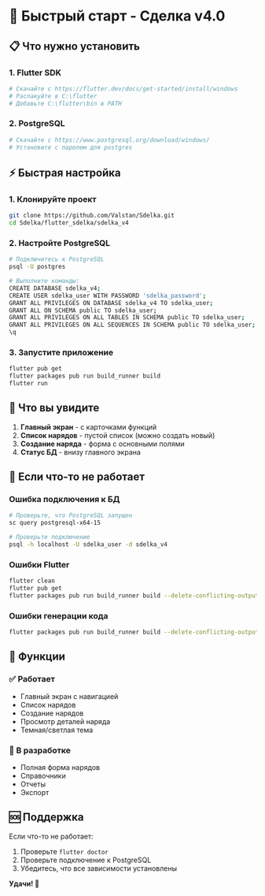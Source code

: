 # 🚀 Быстрый старт - Сделка v4.0

## 📋 Что нужно установить

### 1. Flutter SDK
```bash
# Скачайте с https://flutter.dev/docs/get-started/install/windows
# Распакуйте в C:\flutter
# Добавьте C:\flutter\bin в PATH
```

### 2. PostgreSQL
```bash
# Скачайте с https://www.postgresql.org/download/windows/
# Установите с паролем для postgres
```

## ⚡ Быстрая настройка

### 1. Клонируйте проект
```bash
git clone https://github.com/Valstan/Sdelka.git
cd Sdelka/flutter_sdelka/sdelka_v4
```

### 2. Настройте PostgreSQL
```bash
# Подключитесь к PostgreSQL
psql -U postgres

# Выполните команды:
CREATE DATABASE sdelka_v4;
CREATE USER sdelka_user WITH PASSWORD 'sdelka_password';
GRANT ALL PRIVILEGES ON DATABASE sdelka_v4 TO sdelka_user;
GRANT ALL ON SCHEMA public TO sdelka_user;
GRANT ALL PRIVILEGES ON ALL TABLES IN SCHEMA public TO sdelka_user;
GRANT ALL PRIVILEGES ON ALL SEQUENCES IN SCHEMA public TO sdelka_user;
\q
```

### 3. Запустите приложение
```bash
flutter pub get
flutter packages pub run build_runner build
flutter run
```

## 🎯 Что вы увидите

1. **Главный экран** - с карточками функций
2. **Список нарядов** - пустой список (можно создать новый)
3. **Создание наряда** - форма с основными полями
4. **Статус БД** - внизу главного экрана

## 🔧 Если что-то не работает

### Ошибка подключения к БД
```bash
# Проверьте, что PostgreSQL запущен
sc query postgresql-x64-15

# Проверьте подключение
psql -h localhost -U sdelka_user -d sdelka_v4
```

### Ошибки Flutter
```bash
flutter clean
flutter pub get
flutter packages pub run build_runner build --delete-conflicting-outputs
```

### Ошибки генерации кода
```bash
flutter packages pub run build_runner build --delete-conflicting-outputs
```

## 📱 Функции

### ✅ Работает
- Главный экран с навигацией
- Список нарядов
- Создание нарядов
- Просмотр деталей наряда
- Темная/светлая тема

### 🚧 В разработке
- Полная форма нарядов
- Справочники
- Отчеты
- Экспорт

## 🆘 Поддержка

Если что-то не работает:
1. Проверьте `flutter doctor`
2. Проверьте подключение к PostgreSQL
3. Убедитесь, что все зависимости установлены

**Удачи! 🎉**
